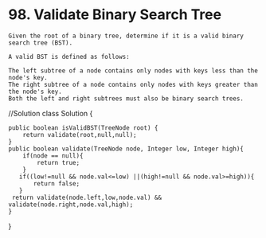 # 98. Validate Binary Search Tree
```PS
Given the root of a binary tree, determine if it is a valid binary search tree (BST).

A valid BST is defined as follows:

The left subtree of a node contains only nodes with keys less than the node's key.
The right subtree of a node contains only nodes with keys greater than the node's key.
Both the left and right subtrees must also be binary search trees.
 ```
 //Solution
 class Solution {

    public boolean isValidBST(TreeNode root) {
        return validate(root,null,null);
    }
    public boolean validate(TreeNode node, Integer low, Integer high){
        if(node == null){
            return true;
        }
       if((low!=null && node.val<=low) ||(high!=null && node.val>=high)){
           return false;
       }
     return validate(node.left,low,node.val) && validate(node.right,node.val,high);
    }
}